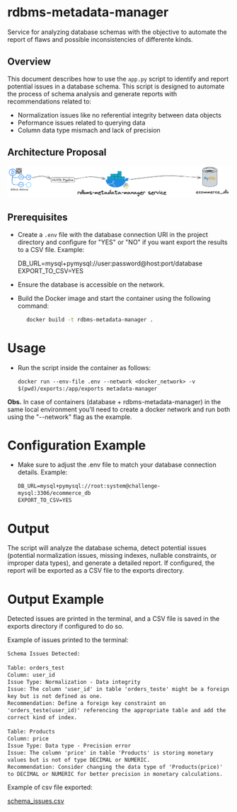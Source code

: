 # rdbms-metadata-manager  
Service for analyzing database schemas with the objective to automate the report of flaws and possible inconsistencies of differente kinds.

## Overview  

This document describes how to use the `app.py` script to identify and report potential issues in a database schema. This script is designed to automate the process of schema analysis and generate reports with recommendations related to:
* Normalization issues like no referential integrity between data objects
* Peformance issues related to querying data
* Column data type mismach and lack of precision

## Architecture Proposal

![Architecture proposal.png](Architecture%20proposal.png)

## Prerequisites  

- Create a `.env` file with the database connection URI in the project directory and configure for "YES" or "NO" if you want export the results to a CSV file. Example:  

    
    DB_URL=mysql+pymysql://user:password@host:port/database
    EXPORT_TO_CSV=YES

- Ensure the database is accessible on the network.
- Build the Docker image and start the container using the following command:
```bash    
      docker build -t rdbms-metadata-manager .
```

# Usage

- Run the script inside the container as follows:
      
      docker run --env-file .env --network <docker_network> -v $(pwd)/exports:/app/exports metadata-manager

**Obs.** In case of containers (database + rdbms-metadata-manager) in the same local environment you'll need to create a docker network and run both using the "--network" flag as the example.  

# Configuration Example

- Make sure to adjust the .env file to match your database connection details. Example:

      DB_URL=mysql+pymysql://root:system@challenge-mysql:3306/ecommerce_db
      EXPORT_TO_CSV=YES

# Output

The script will analyze the database schema, detect potential issues (potential normalization issues, missing indexes, nullable constraints, or improper data types), and generate a detailed report.
If configured, the report will be exported as a CSV file to the exports directory.

# Output Example

Detected issues are printed in the terminal, and a CSV file is saved in the exports directory if configured to do so. 

Example of issues printed to the terminal:
    
    Schema Issues Detected:

    Table: orders_test
    Column: user_id
    Issue Type: Normalization - Data integrity
    Issue: The column 'user_id' in table 'orders_teste' might be a foreign key but is not defined as one.
    Recommendation: Define a foreign key constraint on 'orders_teste(user_id)' referencing the appropriate table and add the correct kind of index.

    Table: Products
    Column: price
    Issue Type: Data type - Precision error
    Issue: The column 'price' in table 'Products' is storing monetary values but is not of type DECIMAL or NUMERIC.
    Recommendation: Consider changing the data type of 'Products(price)' to DECIMAL or NUMERIC for better precision in monetary calculations.

Example of csv file exported:

[schema_issues.csv](exports/schema_issues.csv)
